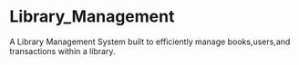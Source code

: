 # Library_Management
A Library Management System built to efficiently manage books,users,and transactions within a library. 

